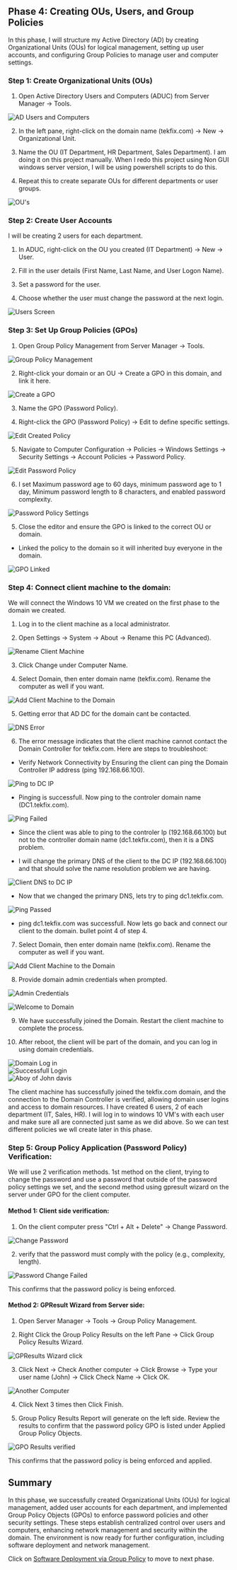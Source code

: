 
## Phase 4: Creating OUs, Users, and Group Policies  

In this phase, I will structure my Active Directory (AD) by creating Organizational Units (OUs) for logical management, setting up user accounts, and configuring Group Policies to manage user and computer settings.  

### Step 1: Create Organizational Units (OUs)  

1. Open Active Directory Users and Computers (ADUC) from Server Manager → Tools.  

![AD Users and Computers](/Images/Screenshots/AD_users_and_computers.png)  

2. In the left pane, right-click on the domain name (tekfix.com) → New → Organizational Unit.  

3. Name the OU (IT Department, HR Department, Sales Department). I am doing it on this project manually. When I redo this project using Non GUI windows server version, I will be using powershell scripts to do this.  

4. Repeat this to create separate OUs for different departments or user groups.  

![OU's](../Images/Screenshots/OU.png)  



### Step 2: Create User Accounts  

I will be creating 2 users for each department.

1. In ADUC, right-click on the OU you created (IT Department) → New → User.  

2. Fill in the user details (First Name, Last Name, and User Logon Name).  

3. Set a password for the user.  

4. Choose whether the user must change the password at the next login.  

![Users Screen](../Images/Screenshots/users.png)  


### Step 3: Set Up Group Policies (GPOs)  

1. Open Group Policy Management from Server Manager → Tools.  

![Group Policy Management](../Images/Screenshots/GPM.png)  

2. Right-click your domain or an OU → Create a GPO in this domain, and link it here.  

![Create a GPO](../Images/Screenshots/Create_gpo.png)  

3. Name the GPO (Password Policy).  

4. Right-click the GPO (Password Policy) → Edit to define specific settings.  

![Edit Created Policy ](../Images/Screenshots/Edit_gpo.png)  

5. Navigate to Computer Configuration → Policies → Windows Settings → Security Settings → Account Policies → Password Policy.  

![Edit Password Policy](../Images/Screenshots/Password_policy.png)  

6. I set Maximum password age to 60 days, minimum password age to 1 day, Minimum password length to 8 characters, and enabled password complexity.  

![Password Policy Settings](../Images/Screenshots/Password_policy_settings.png)  

5. Close the editor and ensure the GPO is linked to the correct OU or domain.  

- Linked the policy to the domain so it will inherited buy everyone in the domain. 

![GPO Linked](../Images/Screenshots/GPO_inheritance.png)  

 

### Step 4: Connect client machine to the domain:  

We will connect the Windows 10 VM we created on the first phase to the domain we created.  

1. Log in to the client machine as a local administrator.  

2. Open Settings → System → About → Rename this PC (Advanced).  

![Rename Client Machine](../Images/Screenshots/Rename_client_machine.png)  

3. Click Change under Computer Name.  

4. Select Domain, then enter domain name (tekfix.com). Rename the computer as well if you want.  

![Add Client Machine to the Domain](../Images/Screenshots/Add_client_to_domain.png)  

5. Getting error that AD DC for the domain cant be contacted.  

![DNS Error](../Images/Screenshots/DNS_error.png)  

6. The error message indicates that the client machine cannot contact the Domain Controller for tekfix.com. Here are steps to troubleshoot:  

- Verify Network Connectivity by Ensuring the client can ping the Domain Controller IP address (ping 192.168.66.100).  

![Ping to DC IP](../Images/Screenshots/ping_to_dc.png)  

- Pinging is successfull. Now ping to the controler domain name (DC1.tekfix.com).  

![Ping Failed](../Images/Screenshots/Ping_failed.png)  

- Since the client was able to ping to the controler Ip (192.168.66.100) but not to the controller domain name (dc1.tekfix.com), then it is a DNS problem.  

- I will change the primary DNS of the client to the DC IP (192.168.66.100) and that should solve the name resolution problem we are having.  

![Client DNS to DC IP](../Images/Screenshots/Client_DNS.png)  

- Now that we changed the primary DNS, lets try to ping dc1.tekfix.com.  

![Ping Passed](../Images/Screenshots/Ping_passed.png)  

- ping dc1.tekfix.com was successfull. Now lets go back and connect our client to the domain. bullet point 4 of step 4.  

7. Select Domain, then enter domain name (tekfix.com). Rename the computer as well if you want.  

![Add Client Machine to the Domain](../Images/Screenshots/Add_client_to_domain.png)  

8. Provide domain admin credentials when prompted.  

![Admin Credentials](../Images/Screenshots/Admin_credentials.png)  

![Welcome to Domain](../Images/Screenshots/Domain_login.png)  

9. We have successfully joined the Domain. Restart the client machine to complete the process.  

10. After reboot, the client will be part of the domain, and you can log in using domain credentials.  

![Domain Log in](../Images/Screenshots/login_to_domain.png)  
![Successfull Login](../Images/Screenshots/Successfull_login.png)  
![Aboy of John davis](..//Images/Screenshots/Client_joined_domain.png)  

The client machine has successfully joined the tekfix.com domain, and the connection to the Domain Controller is verified, allowing domain user logins and access to domain resources. I have created 6 users, 2 of each department (IT, Sales, HR). I will log in to windows 10 VM's with each user and make sure all are connected just same as we did above. So we can test different policies we wll create later in this phase.   

### Step 5: Group Policy Application (Password Policy) Verification: 

We will use 2 verification methods. 1st method on the client, trying to change the password and use a password that outside of the password policy settings we set, and the second method using gpresult wizard on the server under GPO for the client computer.

#### Method 1: Client side verification:  

1. On the client computer press "Ctrl + Alt + Delete"  → Change Password.   

![Change Password](../Images/Screenshots/change-password.png)  

2. verify that the password must comply with the policy (e.g., complexity, length).  

![Password Change Failed](../Images/Screenshots/password_change_failed.png)  

This confirms that the password policy is being enforced.  

#### Method 2: GPResult Wizard from Server side:  

1. Open Server Manager -> Tools -> Group Policy Management.  

2. Right Click the Group Policy Results on the left Pane -> Click Group Policy Results Wizard.  

![GPResults Wizard click](../Images/Screenshots/gpresults_wizard_click.png)  

3. Click Next -> Check Another computer -> Click Browse -> Type your user name (John) -> Click Check Name -> Click OK.  

![Another Computer](../Images/Screenshots/another_computer.png)  

4. Click Next 3 times then Click Finish.  

5. Group Policy Results Report will generate on the left side. Review the results to confirm that the password policy GPO is listed under Applied Group Policy Objects.  

![GPO Results verified](../Images/Screenshots/GPO_results_verified.png)  

This confirms that the password policy is being enforced and applied.  


## Summary  

In this phase, we successfully created Organizational Units (OUs) for logical management, added user accounts for each department, and implemented Group Policy Objects (GPOs) to enforce password policies and other security settings. These steps establish centralized control over users and computers, enhancing network management and security within the domain. The environment is now ready for further configuration, including software deployment and network management.  

Click on [Software Deployment via Group Policy](./Software_Deployment_via_Group_Policy.md) to move to next phase.
